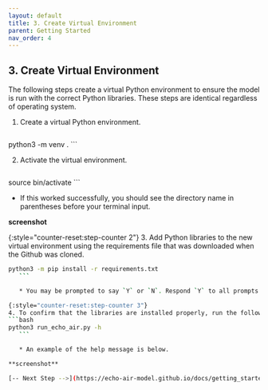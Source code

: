```yaml
---
layout: default
title: 3. Create Virtual Environment
parent: Getting Started
nav_order: 4
---
```


## 3. Create Virtual Environment

The following steps create a virtual Python environment to ensure the model is run with the correct Python libraries. These steps are identical regardless of operating system.

1. Create a virtual Python environment.

    ```bash
python3 -m venv .
       ```

2. Activate the virtual environment.
    ```bash
source bin/activate 
       ```

   * If this worked successfully, you should see the directory name in parentheses before your terminal input.

**screenshot**

{:style="counter-reset:step-counter 2"}
   3. Add Python libraries to the new virtual environment using the requirements file that was downloaded when the Github was cloned.
   ```bash
python3 -m pip install -r requirements.txt
      ```

      * You may be prompted to say `Y` or `N`. Respond `Y` to all prompts.

{:style="counter-reset:step-counter 3"}
   4. To confirm that the libraries are installed properly, run the following code. If you get a help message, the installation has worked properly.
   ```bash
python3 run_echo_air.py -h
      ```

      * An example of the help message is below.

**screenshot**

[-- Next Step -->](https://echo-air-model.github.io/docs/getting_started/copy_data.html)
